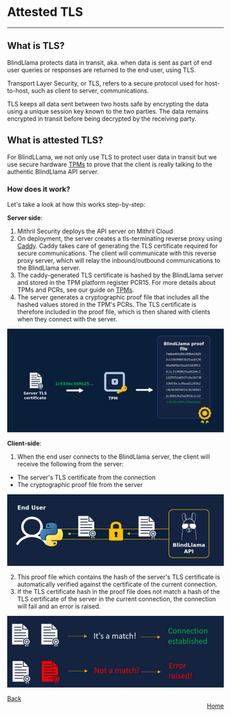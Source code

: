 # Attested TLS
________________________________________________________

## What is TLS?

BlindLlama protects data in transit, aka. when data is sent as part of end user queries or responses are returned to the end user, using TLS.

Transport Layer Security, or TLS, refers to a secure protocol used for host-to-host, such as client to server, communications.

TLS keeps all data sent between two hosts safe by encrypting the data using a unique session key known to the two parties. The data remains encrypted in transit before being decrypted by the receiving party.


## What is attested TLS?

For BlindLLama, we not only use TLS to protect user data in transit but we use secure hardware [TPMs](./TPMs.md) to prove that the client is really talking to the authentic BlindLlama API server.

### How does it work?

Let's take a look at how this works step-by-step:

**Server side**:

1. Mithril Security deploys the API server on Mithril Cloud
2. On deployment, the server creates a tls-terminating reverse proxy using [Caddy](https://caddyserver.com/). Caddy takes care of generating the TLS certificate required for secure communications. The client will communicate with this reverse proxy server, which will relay the inbound/outbound communications to the BlindLlama server.
3. The caddy-generated TLS certificate is hashed by the BlindLlama server and stored in the TPM platform register PCR15. For more details about TPMs and PCRs, see our guide on [TPMs](./TPMs.md).
4. The server generates a cryptographic proof file that includes all the hashed values stored in the TPM's PCRs. The TLS certificate is therefore included in the proof file, which is then shared with clients when they connect with the server.


![tls-hash](../../assets/tls-hash.png)

**Client-side**:

1. When the end user connects to the BlindLlama server, the client will receive the following from the server:
  + The server's TLS certificate from the connection
  + The cryptographic proof file from the server


![certificates](../../assets/certificates.png)


2. This proof file which contains the hash of the server's TLS certificate is automatically verified against the certificate of the current connection. 
3. If the TLS certificate hash in the proof file does not match a hash of the TLS certificate of the server in the current connection, the connection will fail and an error is raised.


![matching](../../assets/matching.png)


<div style="text-align: left;">
  <a href="../TPMs" class="btn">Back</a>
</div>

<div style="text-align: right;">
  <a href="https://blindllama.readthedocs.io/en/latest/" class="btn">Home</a>
</div>